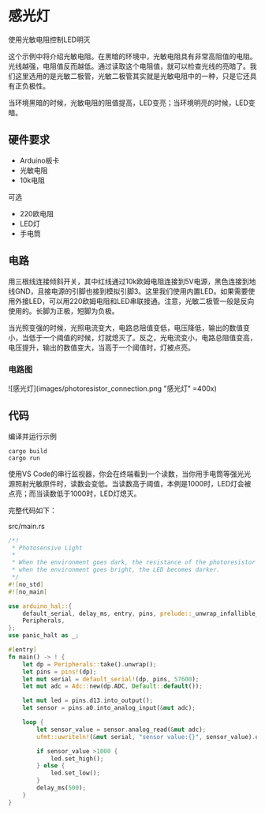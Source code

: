 # 感光灯
使用光敏电阻控制LED明灭

这个示例中将介绍光敏电阻。在黑暗的环境中，光敏电阻具有非常高阻值的电阻。光线越强，电阻值反而越低。通过读取这个电阻值，就可以检查光线的亮暗了。我们这里选用的是光敏二极管，光敏二极管其实就是光敏电阻中的一种，只是它还具有正负极性。

当环境黑暗的时候，光敏电阻的阻值提高，LED变亮；当环境明亮的时候，LED变暗。

## 硬件要求
- Arduino板卡
- 光敏电阻
- 10k电阻

可选
- 220欧电阻
- LED灯
- 手电筒

## 电路
用三根线连接倾斜开关，其中红线通过10k欧姆电阻连接到5V电源，黑色连接到地线GND，且接电源的引脚也接到模拟引脚3。这里我们使用内置LED。如果需要使用外接LED，可以用220欧姆电阻和LED串联接通。注意，光敏二极管一般是反向使用的。长脚为正极，短脚为负极。

当光照变强的时候，光照电流变大，电路总阻值变低，电压降低，输出的数值变小，当低于一个阈值的时候，灯就熄灭了。反之，光电流变小，电路总阻值变高，电压提升，输出的数值变大，当高于一个阈值时，灯被点亮。

### 电路图
![感光灯](images/photoresistor_connection.png "感光灯" =400x)

## 代码
编译并运行示例
```shell
cargo build
cargo run
```
使用VS Code的串行监视器，你会在终端看到一个读数，当你用手电筒等强光光源照射光敏原件时，读数会变低。当读数高于阈值，本例是1000时，LED灯会被点亮；而当读数低于1000时，LED灯熄灭。

完整代码如下：

src/main.rs
```rust
/*!
 * Photosensive Light
 *
 * When the environment goes dark, the resistance of the photoresistor increases and the LED becomes brighter;
 * when the environment goes bright, the LED becomes darker.
 */
#![no_std]
#![no_main]

use arduino_hal::{
    default_serial, delay_ms, entry, pins, prelude::_unwrap_infallible_UnwrapInfallible, Adc,
    Peripherals,
};
use panic_halt as _;

#[entry]
fn main() -> ! {
    let dp = Peripherals::take().unwrap();
    let pins = pins!(dp);
    let mut serial = default_serial!(dp, pins, 57600);
    let mut adc = Adc::new(dp.ADC, Default::default());

    let mut led = pins.d13.into_output();
    let sensor = pins.a0.into_analog_input(&mut adc);

    loop {
        let sensor_value = sensor.analog_read(&mut adc);
        ufmt::uwriteln!(&mut serial, "sensor value:{}", sensor_value).unwrap_infallible();

        if sensor_value >1000 {
            led.set_high();
        } else {
            led.set_low();
        }
        delay_ms(500);
    }
}
```
